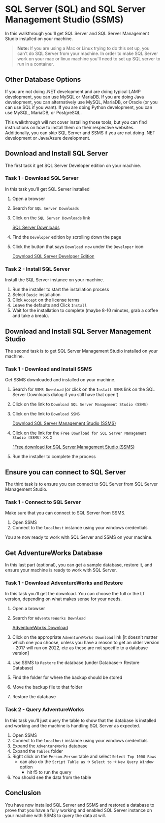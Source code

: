 # SQL Server (SQL) and SQL Server Management Studio (SSMS)

In this walkthrough you'll get SQL Server and SQL Server Management Studio installed on your machine.

>**Note:** If you are using a Mac or Linux trying to do this set up, you can't do SQL Server from your machine. In order to make SQL Server work on your mac or linux machine you'll need to set up SQL server to run in a container.

## Other Database Options

If you are not doing .NET development and are doing typical LAMP development, you can use MySQL or MariaDB.  If you are doing Java development, you can alternatively use MySQL, MariaDB, or Oracle (or you can use SQL if you want).  If you are doing Python development, you can use MySQL, MariaDB, or PostgreSQL.  

This walkthrough will not cover installing those tools, but you can find instructions on how to install them on their respective websites.  Additionally, you can skip SQL Server and SSMS if you are not doing .NET development or Java/Azure development.

## Download and Install SQL Server

The first task it get SQL Server Developer edition on your machine.

### Task 1 - Download SQL Server

In this task you'll get SQL Server installed

1. Open a browser
1. Search for `SQL Server Downloads`
1. Click on the `SQL Server Downloads` link

    [SQL Server Downloads](https://www.microsoft.com/en-us/sql-server/sql-server-downloads)  

1. Find the `Developer` edition by scrolling down the page
1. Click the button that says `Download now` under the `Developer` icon

    [Download SQL Server Developer Edition](https://go.microsoft.com/fwlink/p/?linkid=2215158&clcid=0x409&culture=en-us&country=us)  

### Task 2 - Install SQL Server

Install the SQL Server instance on your machine.

1. Run the installer to start the installation process
1. Select `Basic` installation
1. Click `Accept` on the license terms
1. Leave the defaults and Click `Install`
1. Wait for the installation to complete (maybe 8-10 minutes, grab a coffee and take a break).

## Download and Install SQL Server Management Studio

The second task is to get SQL Server Management Studio installed on your machine.

### Task 1 - Download and Install SSMS

Get SSMS downloaded and installed on your machine.

1. Search for `SSMS Download` (or click on the `Install SSMS` link on the SQL Server Downloads dialog if you still have that open`)  
1. Click on the link to `Download SQL Server Management Studio (SSMS)`
1. Click on the link to `Download SSMS`

    [Download SQL Server Management Studio (SSMS)](https://learn.microsoft.com/en-us/sql/ssms/download-sql-server-management-studio-ssms?view=sql-server-ver16#download-ssms)

1. Click on the link for the `Free Download for SQL Server Management Studio (SSMS) XX.X`

    ["Free download for SQL Server Management Studio (SSMS)](https://aka.ms/ssmsfullsetup)  

1. Run the installer to complete the process

## Ensure you can connect to SQL Server

The third task is to ensure you can connect to SQL Server from SQL Server Management Studio.

### Task 1 - Connect to SQL Server

Make sure that you can connect to SQL Server from SSMS.

1. Open SSMS
1. Connect to the `localhost` instance using your windows credentials

You are now ready to work with SQL Server and SSMS on your machine.

## Get AdventureWorks Database

In this last part (optional), you can get a sample database, restore it, and ensure your machine is ready to work with SQL Server.

### Task 1 - Download AdventureWorks and Restore

In this task you'll get the download.  You can choose the full or the LT version, depending on what makes sense for your needs.

1. Open a browser
1. Search for `AdventureWorks Download`

    [AdventureWorks Download](https://docs.microsoft.com/en-us/sql/samples/adventureworks-install-configure?view=sql-server-ver15&tabs=ssms)

1. Click on the appropriate `AdventureWorks Download` link [it doesn't matter which one you choose, unless you have a reason to get an older version - 2017 will run on 2022, etc as these are not specific to a database version]
1. Use SSMS to `Restore` the database (under Database-> Restore Database)
1. Find the folder for where the backup should be stored
1. Move the backup file to that folder
1. Restore the database

### Task 2 - Query AdventureWorks

In this task you'll just query the table to show that the database is installed and working and the machine is handling SQL Server as expected.

1. Open SSMS
1. Connect to the `localhost` instance using your windows credentials
1. Expand the `AdventureWorks` database
1. Expand the `Tables` folder
1. Right click on the `Person.Person` table and select `Select Top 1000 Rows`
    - can also do the `Script Table as` -> `Select to` -> `New Query Window` option  
        - hit f5 to run the query
1. You should see the data from the table

## Conclusion

You have now installed SQL Server and SSMS and restored a database to prove that you have a fully working and enabled SQL Server instance on your machine with SSMS to query the data at will.
